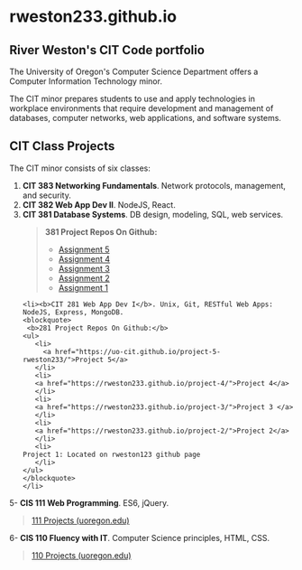  <h1>rweston233.github.io</h1>
  <h2>River Weston's CIT Code portfolio </h2>

The University of Oregon's Computer Science Department offers a Computer Information Technology minor.

The CIT minor prepares students to use and apply technologies in workplace environments that require development and management of databases, computer networks, web applications, and software systems.

  <h2>CIT Class Projects</h2>
  The CIT minor consists of six classes:

<ol>
    <li><b>CIT 383 Networking Fundamentals</b>. Network protocols, management, and security.
      </li>
    <li><b>CIT 382 Web App Dev II</b>. NodeJS, React.</li>
    <li><b>CIT 381 Database Systems</b>. DB design, modeling, SQL, web services.    
    <blockquote>
         <b>381 Project Repos On Github:</b>
        <ul>
        <li>
          <a href="">Assignment 5</a>
        </li>
        <li>
          <a href="https://rweston233.github.io/Assignment-4/">Assignment 4</a>
        </li>
        <li>
          <a href="https://rweston233.github.io/Assingment-3/">Assignment 3</a>
        </li>
        <li>
          <a href="https://rweston233.github.io/Assignment-2/">Assignment 2</a>
        </li>
        <li>
          <a href="https://rweston233.github.io/Assignment-1/">Assignment 1</a>
        </li>
        </ul>
        </blockquote>
        </li>

    <li><b>CIT 281 Web App Dev I</b>. Unix, Git, RESTful Web Apps: NodeJS, Express, MongoDB.
    <blockquote>
     <b>281 Project Repos On Github:</b>
    <ul>
       <li>
         <a href="https://uo-cit.github.io/project-5-rweston233/">Project 5</a>
       </li>
       <li>
       <a href="https://rweston233.github.io/project-4/">Project 4</a>
       </li>
       <li>
       <a href="https://rweston233.github.io/project-3/">Project 3 </a>
       </li>
       <li>
       <a href="https://rweston233.github.io/project-2/">Project 2</a>
       </li>
       <li>
    Project 1: Located on rweston123 github page
       </li>
    </ul>
    </blockquote>
    </li>
</ol>

5- <b>CIS 111 Web Programming</b>. ES6, jQuery.

   <blockquote>
     <a href="https://pages.uoregon.edu/rweston/111/"> 111 Projects (uoregon.edu)</a>
   </blockquote>

6- <b>CIS 110 Fluency with IT</b>. Computer Science principles, HTML, CSS.
   <blockquote>
     <a href="https://pages.uoregon.edu/rweston/110/"> 110 Projects (uoregon.edu)</a>
   </blockquote>
